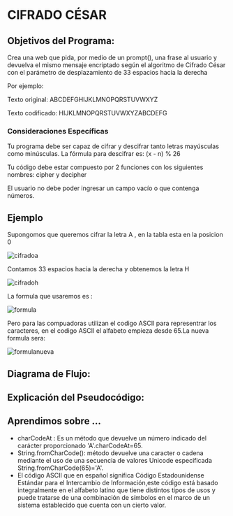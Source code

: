 # CIFRADO CÉSAR


## Objetivos del Programa:
<p> Crea una web que pida, por medio de un prompt(), una frase al usuario y devuelva el mismo mensaje encriptado según el algoritmo de Cifrado César con el parámetro de desplazamiento de 33 espacios hacia la derecha</p>

<p>Por ejemplo:</p>

<p>Texto original: ABCDEFGHIJKLMNOPQRSTUVWXYZ</p>
<p>Texto codificado: HIJKLMNOPQRSTUVWXYZABCDEFG</p>


### Consideraciones Específicas</p>

<p>Tu programa debe ser capaz de cifrar y descifrar tanto letras mayúsculas como minúsculas. La fórmula para descifrar es: (x - n) % 26</p>
<p>Tu código debe estar compuesto por 2 funciones con los siguientes nombres: cipher y decipher </p>
<p>El usuario no debe poder ingresar un campo vacío o que contenga números. </p>

## Ejemplo
<p> Supongomos que queremos cifrar la letra A , en la tabla esta en la posicion 0<p>
  
![cifradoa](https://user-images.githubusercontent.com/32310087/31506149-3f4f0e8e-af3c-11e7-8e43-9f18033c9127.PNG)


<p> Contamos 33 espacios hacia la derecha y obtenemos la letra H <p>
  
 ![cifradoh](https://user-images.githubusercontent.com/32310087/31506346-bd59712a-af3c-11e7-8f50-e682b7205453.PNG)


<p> La formula que usaremos es :
  
![formula](https://user-images.githubusercontent.com/32310087/31506436-0b8c8684-af3d-11e7-8cd8-98f825bef419.PNG)

<p> Pero para las compuadoras utilizan el codigo ASCII para representrar los caracteres, en el codigo ASCII el alfabeto empieza desde 65.La nueva formula sera: <p>
  
 ![formulanueva](https://user-images.githubusercontent.com/32310087/31506478-23100650-af3d-11e7-8cd3-5abad1fd118f.PNG)
  
## Diagrama de Flujo:


## Explicación del Pseudocódigo:

## Aprendimos sobre ...

- charCodeAt : Es un método que devuelve un número indicado del carácter proporcionado 'A'.charCodeAt=65.
- String.fromCharCode(): método devuelve una caracter o cadena mediante el uso de una secuencia de valores Unicode especificada    String.fromCharCode(65)='A'.
- El código ASCII que en español significa Código Estadounidense Estándar para el Intercambio de Información,este código está basado integralmente en el alfabeto latino que tiene distintos tipos de usos y puede tratarse de una combinación de símbolos en el marco de un sistema establecido que cuenta con un cierto valor.

